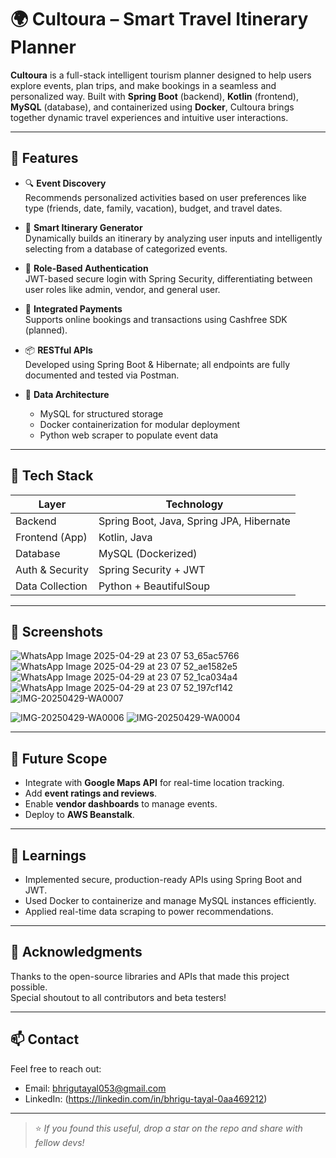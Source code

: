 

# 🌍 Cultoura – Smart Travel Itinerary Planner

**Cultoura** is a full-stack intelligent tourism planner designed to help users explore events, plan trips, and make bookings in a seamless and personalized way. Built with **Spring Boot** (backend), **Kotlin** (frontend), **MySQL** (database), and containerized using **Docker**, Cultoura brings together dynamic travel experiences and intuitive user interactions.

---

## 🚀 Features

- 🔍 **Event Discovery**  
  Recommends personalized activities based on user preferences like type (friends, date, family, vacation), budget, and travel dates.

- 🧠 **Smart Itinerary Generator**  
  Dynamically builds an itinerary by analyzing user inputs and intelligently selecting from a database of categorized events.

- 🔐 **Role-Based Authentication**  
  JWT-based secure login with Spring Security, differentiating between user roles like admin, vendor, and general user.

- 💸 **Integrated Payments**  
  Supports online bookings and transactions using Cashfree SDK (planned).

- 📦 **RESTful APIs**  
  Developed using Spring Boot & Hibernate; all endpoints are fully documented and tested via Postman.

- 🐘 **Data Architecture**  
  - MySQL for structured storage  
  - Docker containerization for modular deployment  
  - Python web scraper to populate event data 

---

## 🧰 Tech Stack

| Layer         | Technology              |
|--------------|--------------------------|
| Backend       | Spring Boot, Java, Spring JPA, Hibernate |
| Frontend (App) | Kotlin, Java |
| Database      | MySQL (Dockerized)  |
| Auth & Security | Spring Security + JWT    |
| Data Collection | Python + BeautifulSoup   |

---

## 📸 Screenshots
![WhatsApp Image 2025-04-29 at 23 07 53_65ac5766](https://github.com/user-attachments/assets/0081f62e-1a88-4fd4-b981-9ddcd7ac7852)
![WhatsApp Image 2025-04-29 at 23 07 52_ae1582e5](https://github.com/user-attachments/assets/99b5959f-6cb0-4352-8f69-446c7b4442b5)
![WhatsApp Image 2025-04-29 at 23 07 52_1ca034a4](https://github.com/user-attachments/assets/0889d308-e0fd-499d-9b43-3c9adf4af4e7)
![WhatsApp Image 2025-04-29 at 23 07 52_197cf142](https://github.com/user-attachments/assets/32622e1f-c091-49f9-8492-3318fe583eea)
![IMG-20250429-WA0007](https://github.com/user-attachments/assets/5bc131c5-b9ff-4e65-9492-6d65fda783ac)

![IMG-20250429-WA0006](https://github.com/user-attachments/assets/b260f75c-eb5f-4b98-a771-23fd17f7b51b)
![IMG-20250429-WA0004](https://github.com/user-attachments/assets/d0d64988-4846-44e8-b76a-a6c883d35416)




---

## 📌 Future Scope

- Integrate with **Google Maps API** for real-time location tracking.
- Add **event ratings and reviews**.
- Enable **vendor dashboards** to manage events.
- Deploy to **AWS Beanstalk**.

---

## 🧠 Learnings

- Implemented secure, production-ready APIs using Spring Boot and JWT.
- Used Docker to containerize and manage MySQL instances efficiently.
- Applied real-time data scraping to power recommendations.

---

## 🙌 Acknowledgments

Thanks to the open-source libraries and APIs that made this project possible.  
Special shoutout to all contributors and beta testers!

---

## 📫 Contact

Feel free to reach out:
- Email: bhrigutayal053@gmail.com
- LinkedIn: (https://linkedin.com/in/bhrigu-tayal-0aa469212)  

---

> ⭐ _If you found this useful, drop a star on the repo and share with fellow devs!_
```
